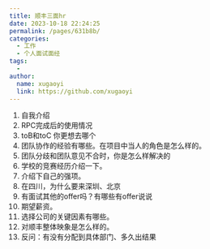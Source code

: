 ```yaml
---
title: 顺丰三面hr
date: 2023-10-18 22:24:25
permalink: /pages/631b8b/
categories:
  - 工作
  - 个人面试面经
tags:
  - 
author: 
  name: xugaoyi
  link: https://github.com/xugaoyi
---
```

1. 自我介绍
2. RPC完成后的使用情况
3. toB和toC 你更想去哪个
4. 团队协作的经验有哪些。在项目中当人的角色是怎么样的。
5. 团队分歧和团队意见不合时，你是怎么样解决的
6. 学校的竞赛经历介绍一下。
7. 介绍下自己的强项。
8. 在四川，为什么要来深圳、北京
9. 有面试其他的offer吗？有哪些有offer说说
10. 期望薪资。
11. 选择公司的关键因素有哪些。
12. 对顺丰整体映象是怎么样的。
13. 反问：有没有分配到具体部门、多久出结果
